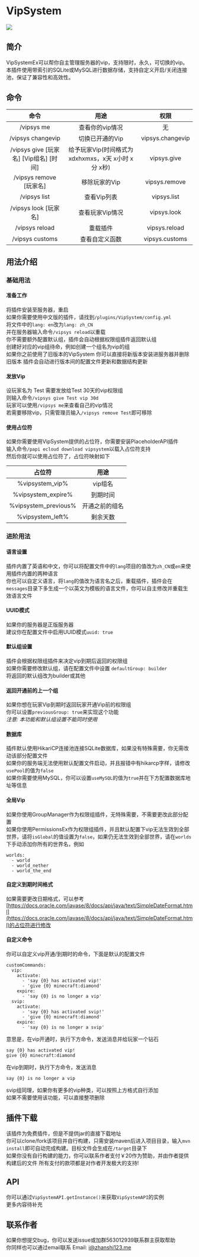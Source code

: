 # VipSystem
 
[![](https://www.jitpack.io/v/com.gitee.Soldier233/VipSystemRecode.svg)](https://www.jitpack.io/#com.gitee.Soldier233/VipSystemRecode)

## 简介
VipSystemEx可以帮你自主管理服务器的vip，支持限时，永久，可切换的vip。本插件使用带索引的SQLite或MySQL进行数据存储，支持自定义开启/关闭连接池，保证了兼容性和高效性。

## 命令

| 命令 | 用途 | 权限 |
| :-: | :-: | :-:|
|/vipsys me | 查看你的vip情况 | 无 |
|/vipsys changevip | 切换已开通的Vip | vipsys.changevip |
|/vipsys give [玩家名] [Vip组名] [时间] | 给予玩家Vip(时间格式为xdxhxmxs，x天 x小时 x分 x秒) | vipsys.give |
|/vipsys remove [玩家名] | 移除玩家的Vip | vipsys.remove |
|/vipsys list | 查看Vip列表 | vipsys.list |
|/vipsys look [玩家名] | 查看玩家Vip情况 | vipsys.look |
|/vipsys reload | 重载插件 | vipsys.reload |
|/vipsys customs | 查看自定义函数 | vipsys.customs |

## 用法介绍
### 基础用法
#### 准备工作
将插件安装至服务器，重启  
如果你需要使用中文版的插件，请找到```/plugins/VipSystem/config.yml```  
将文件中的```lang: en```改为```lang: zh_CN```  
并在服务器输入命令```/vipsys reload```以重载  
你不需要额外配置默认组，插件会自动根据权限组插件返回默认组    
创建好对应的vip组待命，例如创建一个组名为vip的组  
如果你之前使用了旧版本的VipSystem 你可以直接将新版本安装进服务器并删除旧版本 插件会自动进行版本间的配置文件更新和数据结构更新
#### 发放Vip
设玩家名为 Test 需要发放给Test 30天的vip权限组  
则输入命令```/vipsys give Test vip 30d```  
玩家可以使用```/vipsys me```来查看自己的vip情况  
若需要移除vip，只需管理员输入```/vipsys remove Test```即可移除  
#### 使用占位符
如果你需要使用VipSystem提供的占位符，你需要安装PlaceholderAPI插件  
输入命令```/papi ecloud download vipsystem```以载入占位符支持  
然后你就可以使用占位符了，占位符映射如下  

| 占位符 | 用途 |
| :-: | :-: | 
| %vipsystem_vip% | vip组名 |
| %vipsystem_expire% | 到期时间 |
| %vipsystem_previous% | 开通之前的组名 |
| %vipsystem_left% | 剩余天数 |

### 进阶用法
#### 语言设置
插件内置了英语和中文，你可以将配置文件中的```lang```项目的值改为```zh_CN```或```en```来使用插件内置的两种语言  
你也可以自定义语言，将```lang```的值改为语言名之后，重载插件，插件会在```messages```目录下多生成一个以英文为模板的语言文件，你可以自主修改并重载生效语言文件
#### UUID模式
如果你的服务器是正版服务器  
建议你在配置文件中启用UUID模式```uuid: true```
#### 默认组设置
插件会根据权限组插件来决定vip到期后返回的权限组  
如果你需要修改默认组，请在配置文件中设置 ```defaultGroup: builder```  
将返回的默认组改为builder或其他
#### 返回开通前的上一个组
如果你想在玩家Vip到期时返回玩家开通Vip前的权限组  
你可以设置```previousGroup: true```来实现这个功能  
*注意: 本功能和默认组设置不能同时使用*
#### 数据库
插件默认使用HikariCP连接池连接SQLite数据库，如果没有特殊需要，你无需改动该部分配置文件  
如果你的服务端无法使用默认配置文件启动，并且报错中有hikarcp字样，请修改```usePool```的值为```false```  
如果你需要使用MySQL，你可以设置```useMySQL```的值为```true```并在下方配置数据库地址等信息
#### 全局Vip
如果你使用GroupManager作为权限组插件，无特殊需要，不需要更改此部分配置  
如果你使用PermissionsEx作为权限组插件，并且默认配置下vip无法生效到全部世界，请将```isGlobal```的值设置为```false```，如果仍无法生效到全部世界，请在```worlds```下手动添加你所有的世界名，例如
```
worlds:
  - world
  - world_nether
  - world_the_end
```
#### 自定义到期时间格式
如果需要更改日期格式，可以参考[https://docs.oracle.com/javase/8/docs/api/java/text/SimpleDateFormat.html](https://docs.oracle.com/javase/8/docs/api/java/text/SimpleDateFormat.html)的占位符进行修改
#### 自定义命令
你可以自定义vip开通/到期时的命令，下面是默认的配置文件
```
customCommands:
  vip:
    activate:
      - 'say {0} has activated vip!'
      - 'give {0} minecraft:diamond'
    expire:
      - 'say {0} is no longer a vip'
  svip:
    activate:
      - 'say {0} has activated svip!'
      - 'give {0} minecraft:diamond'
    expire:
      - 'say {0} is no longer a svip'
```
意思是，在vip开通时，执行下方命令，发送消息并给玩家一个钻石
```
say {0} has activated vip!
give {0} minecraft:diamond
```
在vip到期时，执行下方命令，发送消息
```
say {0} is no longer a vip
```
svip组同理，如果你有更多的vip种类，可以按照上方格式自行添加  
如果不需要使用该功能，可以直接整项删除
## 插件下载
该插件为免费插件，但是不提供jar的直接下载地址  
你可以clone/fork该项目并自行构建，只需安装maven后进入项目目录，输入```mvn install```即可自动完成构建。目标文件会生成在```/target```目录下  
如果你没有自行构建的能力，你可以联系作者支付￥20作为赞助，并由作者提供构建后的文件
所有支付的款项都是对作者开发极大的支持!
## API
你可以通过```VipSystemAPI.getInstance()```来获取```VipSystemAPI```的实例  
更多内容待补充
## 联系作者
如果你想提交bug，你可以发送issue或加群563012939联系群主获取帮助  
你同样也可以通过email联系 Email: [i@zhanshi123.me](mailto:i@zhanshi123.me)